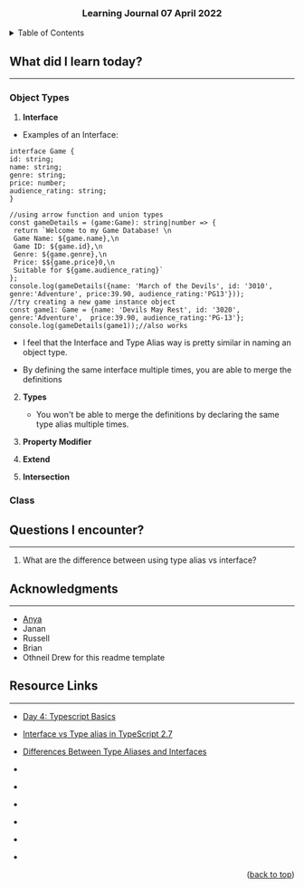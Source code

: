 <div id="top"></div>

<br />

<h3 align="center">Learning Journal 07 April 2022</h3>

<!-- TABLE OF CONTENTS -->
<details>
  <summary>Table of Contents</summary>
  <ul>
    <li><a href="#what-did-i-learn-today">What did I learn today?</a></li>
    <li><a href="#questions-i-encounter">Questions I encounter?</a></li>
    <li><a href="#acknowledgments">Acknowledgments</a></li>
    <li><a href="#resource-links">Resource Links</a></li>
      </ul>
     
</details>

<!-- ABOUT THE PROJECT -->
## What did I learn today? ##
----
### Object Types ###
1. **Interface**
  - Examples of an Interface:

   ```
  interface Game {
  id: string;
  name: string;
  genre: string;
  price: number;
  audience_rating: string;
}

  //using arrow function and union types
  const gameDetails = (game:Game): string|number => {
    return `Welcome to my Game Database! \n
    Game Name: ${game.name},\n 
    Game ID: ${game.id},\n
    Genre: ${game.genre},\n
    Price: $${game.price}0,\n
    Suitable for ${game.audience_rating}`
  };
  console.log(gameDetails({name: 'March of the Devils', id: '3010', genre:'Adventure', price:39.90, audience_rating:'PG13'}));
  //try creating a new game instance object
  const game1: Game = {name: 'Devils May Rest', id: '3020', genre:'Adventure',  price:39.90, audience_rating:'PG-13'};
  console.log(gameDetails(game1));//also works
   ```

   - I feel that the Interface and Type Alias way is pretty similar in naming an object type.

   - By defining the same interface multiple times, you are able to merge the definitions





2. **Types**
   - You won't be able to merge the definitions by declaring the same type alias multiple times.


3. **Property Modifier**

4. **Extend**

5. **Intersection**


### Class ###



## Questions I encounter? ##
----

1. What are the difference between using type alias vs interface?




<!-- ACKNOWLEDGMENTS -->
## Acknowledgments ##
----
* [Anya](https://github.com/huanganya/react-native-starter)
* Janan
* Russell
* Brian
* Othneil Drew for this readme template

<!-- Resource Links -->
## Resource Links ##
----
* [Day 4: Typescript Basics](https://docs.google.com/document/d/1U3ox3hbFrJiRdioJW485wjK60HGyjeNGp0W0BYpjKB8/edit#heading=h.6ylm5h2iamf9)

* [Interface vs Type alias in TypeScript 2.7](https://medium.com/@martin_hotell/interface-vs-type-alias-in-typescript-2-7-2a8f1777af4c)

* [Differences Between Type Aliases and Interfaces](https://www.typescriptlang.org/docs/handbook/2/everyday-types.html#differences-between-type-aliases-and-interfaces)

* []()

* []()

* []()

* []()

* []()

* []()

<p align="right">(<a href="#top">back to top</a>)</p>

